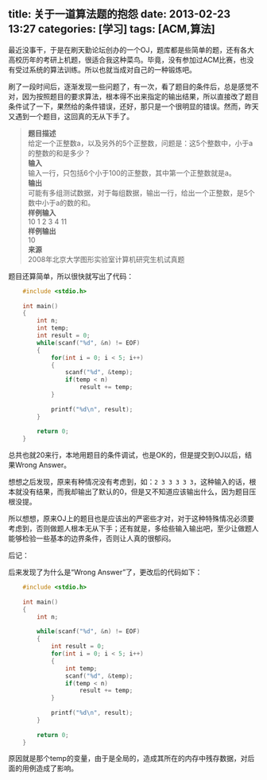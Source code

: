 title: 关于一道算法题的抱怨
date: 2013-02-23 13:27
categories: [学习]
tags: [ACM,算法]
---

最近没事干，于是在刷天勤论坛创办的一个OJ，题库都是些简单的题，还有各大高校历年的考研上机题，很适合我这种菜鸟。毕竟，没有参加过ACM比赛，也没有受过系统的算法训练。所以也就当成对自己的一种锻炼吧。

刷了一段时间后，逐渐发现一些问题了，有一次，看了题目的条件后，总是感觉不对，因为按照题目的要求算法，根本得不出来指定的输出结果，所以直接改了题目条件试了一下，果然给的条件错误，还好，那只是一个很明显的错误。然而，昨天又遇到一个题目，这回真的无从下手了。

<!--more-->

>**题目描述**  
>给定一个正整数a，以及另外的5个正整数，问题是：这5个整数中，小于a的整数的和是多少？  
>**输入**  
>输入一行，只包括6个小于100的正整数，其中第一个正整数就是a。  
>**输出**  
>可能有多组测试数据，对于每组数据，输出一行，给出一个正整数，是5个数中小于a的数的和。  
>**样例输入**  
>10 1 2 3 4 11  
>**样例输出**  
>10  
>**来源**  
>2008年北京大学图形实验室计算机研究生机试真题

题目还算简单，所以很快就写出了代码：
```c
    #include <stdio.h>
 
	int main()
	{
    	int n;
    	int temp;
    	int result = 0;
    	while(scanf("%d", &n) != EOF)
    	{
        	for(int i = 0; i < 5; i++)
        	{
            	scanf("%d", &temp);
            	if(temp < n)
                	result += temp;
        	}
 
        	printf("%d\n", result);
    	}
 
    	return 0;
	}
```

总共也就20来行，本地用题目的条件调试，也是OK的，但是提交到OJ以后，结果Wrong Answer。

想想之后发现，原来有种情况没有考虑到，如：`2 3 3 3 3 3`，这种输入的话，根本就没有结果，而我却输出了默认的0，但是又不知道应该输出什么，因为题目压根没提。

所以想想，原来OJ上的题目也是应该出的严密些才对，对于这种特殊情况必须要考虑到，否则做题人根本无从下手；还有就是，多给些输入输出吧，至少让做题人能够检验一些基本的边界条件，否则让人真的很郁闷。

后记：

后来发现了为什么是“Wrong Answer”了，更改后的代码如下：

```c
	#include <stdio.h>
 
	int main()
	{
	    int n;
	     
	    while(scanf("%d", &n) != EOF)
	    {
	        int result = 0;
	        for(int i = 0; i < 5; i++)
	        {
	            int temp;
	            scanf("%d", &temp);
	            if(temp < n)
	                result += temp;
	        }
	 
	        printf("%d\n", result);
	    }
	 
	    return 0;
	}
```

原因就是那个temp的变量，由于是全局的，造成其所在的内存中残存数据，对后面的用例造成了影响。 